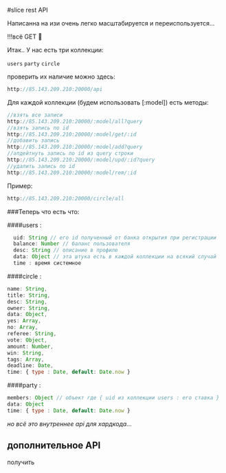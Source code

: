 #slice rest API

Написанна на изи очень легко масштабируется и переиспользуется...

!!!всё GET :metal:

Итак.. У нас есть три коллекции:

`users` `party` `circle`

проверить их наличие можно здесь:

```javascript
http://85.143.209.210:20000/api
```

Для каждой коллекции (будем использовать [:model]) есть методы:

```javascript
//взять все записи
http://85.143.209.210:20000/:model/all?query
//взять запись по id
http://85.143.209.210:20000/:model/get/:id
//добавить запись
http://85.143.209.210:20000/:model/add?query
//апдейтнуть запись по id из query строки
http://85.143.209.210:20000/:model/upd/:id?query
//удалить запись по id
http://85.143.209.210:20000/:model/rem/:id
```
Пример:

```javascript
http://85.143.209.210:20000/circle/all
```

###Теперь что есть что:

####users :

```javascript
  uid: String // его id полученный от банка открытия при регистрации
  balance: Number // баланс пользователя
  desc: String // описание в профиле
  data: Object // эта штука есть в каждой коллекции на всякий случай
  time : время системное
```

####circle :

```javascript
name: String,
title: String,
desc: String,
owner: String,
data: Object,
yes: Array,
no: Array,
referee: String,
vote: Object,
amount: Number,
win: String,
tags: Array,
deadline: Date,
time: { type : Date, default: Date.now }
```

####party :

```javascript
members: Object // объект где { uid из коллекции users : его ставка }
data: Object
time: { type : Date, default: Date.now }
```

*но всё это внутреннее api для хардкода...*

## дополнительное API

получить
